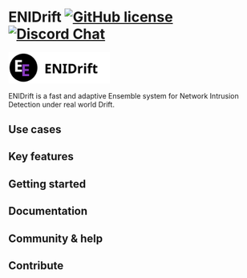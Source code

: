 ENIDrift
[![GitHub license][license-badge]](LICENSE)
[![Discord Chat][discord-badge]][discord]
==

<img src="src/longlogo.svg" alt="logo" width="40%">

ENIDrift is a fast and adaptive Ensemble system for Network Intrusion Detection under real world Drift.

## Use cases
## Key features
## Getting started
## Documentation
## Community & help
## Contribute

<!-- refs -->
[unit-tests]: https://github.com/edgelesssys/edgelessdb/actions
[unit-tests-badge]: https://github.com/edgelesssys/edgelessdb/workflows/Unit%20Tests/badge.svg
[license-badge]: https://img.shields.io/github/license/anonymousgithubrepo/enidrift
[discord]: https://discord.gg/BeVM624n
[discord-badge]: https://img.shields.io/badge/chat-on%20Discord-blue
